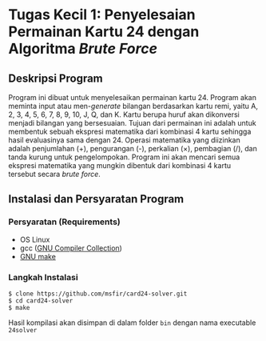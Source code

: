 # Tugas Kecil 1: Penyelesaian Permainan Kartu 24 dengan Algoritma _Brute Force_

## Deskripsi Program
Program ini dibuat untuk menyelesaikan permainan kartu 24. Program akan meminta input atau men-_generate_ bilangan berdasarkan kartu remi, yaitu A, 2, 3, 4, 5, 6, 7, 8, 9, 10, J, Q, dan K. Kartu berupa huruf akan dikonversi menjadi bilangan yang bersesuaian. Tujuan dari permainan ini adalah untuk membentuk sebuah ekspresi matematika dari kombinasi 4 kartu sehingga hasil evaluasinya sama dengan 24. Operasi matematika yang diizinkan adalah penjumlahan (+), pengurangan (-), perkalian (×), pembagian (/), dan tanda kurung untuk pengelompokan. Program ini akan mencari semua ekspresi matematika yang mungkin dibentuk dari kombinasi 4 kartu tersebut secara _brute force_.

## Instalasi dan Persyaratan Program
### Persyaratan (Requirements)
- OS Linux
- gcc ([GNU Compiler Collection](https://gcc.gnu.org/))
- [GNU make](https://www.gnu.org/software/make)
### Langkah Instalasi
```shell
$ clone https://github.com/msfir/card24-solver.git
$ cd card24-solver
$ make
```
Hasil kompilasi akan disimpan di dalam folder `bin` dengan nama executable `24solver`
